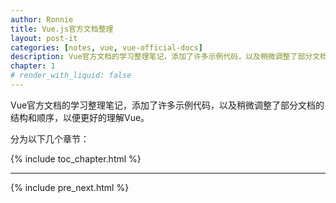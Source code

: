 ```yaml
---
author: Ronnie
title: Vue.js官方文档整理
layout: post-it
categories: [notes, vue, vue-official-docs]
description: Vue官方文档的学习整理笔记，添加了许多示例代码，以及稍微调整了部分文档的结构和顺序，以便更好的理解Vue。
chapter: 1
# render_with_liquid: false
---
```


Vue官方文档的学习整理笔记，添加了许多示例代码，以及稍微调整了部分文档的结构和顺序，以便更好的理解Vue。

分为以下几个章节：

{% include toc_chapter.html %}

---

{% include pre_next.html %}

